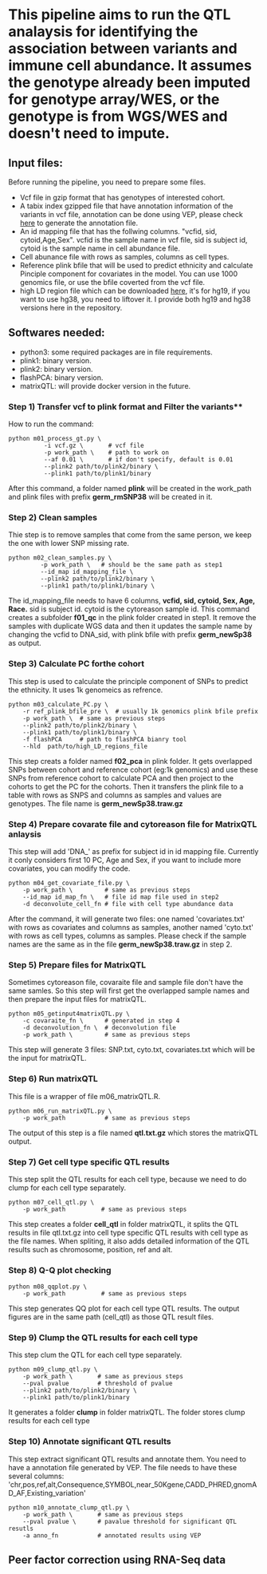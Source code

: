 # This pipeline aims to run the QTL analaysis for identifying the association between variants and immune cell abundance. It assumes the genotype already been imputed for genotype array/WES, or the genotype is from WGS/WES and doesn't need to impute.

Input files:
------------

Before running the pipeline, you need to prepare some files.
* Vcf file in gzip format that has genotypes of interested cohort.
* A tabix index gzipped file that have annotation information of the variants in vcf file, annotation can be done using VEP, please check [here](https://github.com/lis262/Variant_Annotation) to generate the annotation file.
* An id mapping file that has the follwing columns. "vcfid, sid, cytoid,Age,Sex". vcfid is the sample name in vcf file, sid is subject id, cytoid is the sample name in cell abundance file. 
* Cell abunance file with rows as samples, columns as cell types.
* Reference plink bfile that will be used to predict ethnicity and calculate Pinciple component for covariates in the model. You can use 1000 genomics file, or use the bfile coverted from the vcf file.
* high LD region file which can be downloaded [here](https://dougspeed.com/high-ld-regions/), it's for hg19, if you want to use hg38, you need to liftover it. I provide both hg19 and hg38 versions here in the repository.

Softwares needed:
-----------------
* python3: some required packages are in file requirements.
* plink1: binary version.
* plink2: binary version.
* flashPCA: binary version.
* matrixQTL: will provide docker version in the future.


### Step 1) Transfer vcf to plink format and Filter the variants**

How to run the command:

    python m01_process_gt.py \
              -i vcf.gz \       # vcf file
              -p work_path \    # path to work on
              --af 0.01 \       # if don't specify, default is 0.01
              --plink2 path/to/plink2/binary \
              --plink1 path/to/plink1/binary

After this command, a folder named **plink** will be created in the work_path and plink files with prefix **germ_rmSNP38** will be created in it.

### Step 2) Clean samples

Thie step is to remove samples that come from the same person, we keep the one with lower SNP missing rate.

	python m02_clean_samples.py \
	         -p work_path \   # should be the same path as step1
	         --id_map id_mapping_file \
	         --plink2 path/to/plink2/binary \
             --plink1 path/to/plink1/binary \

The id_mapping_file needs to have 6 columns, **vcfid, sid, cytoid, Sex, Age, Race.** sid is subject id. cytoid is the cytoreason sample id. This command creates a subfolder **f01_qc** in the plink folder created in step1. It remove the samples with duplicate WGS data and then it updates the sample name by changing the vcfid to DNA_sid, with plink bfile with prefix **germ_newSp38** as output.

### Step 3) Calculate PC forthe cohort
This step is used to calculate the principle component of SNPs to predict the ethnicity. It uses 1k genomeics as refrence.

	python m03_calculate_PC.py \
		-r ref_plink_bfile_pre \  # usually 1k genomics plink bfile prefix
		-p work_path \  # same as previous steps
		--plink2 path/to/plink2/binary \
        --plink1 path/to/plink1/binary \
        -f flashPCA     # path to flashPCA bianry tool
        --hld  path/to/high_LD_regions_file

This step creats a folder named **f02_pca** in plink folder. It gets overlapped SNPs between cohort and reference cohort (eg:1k genomics) and use these SNPs from reference cohort to calculate PCA and then project to the cohorts to get the PC for the cohorts. Then it transfers the plink file to a table with rows as SNPS and columns as samples and values are genotypes. The file name is **germ_newSp38.traw.gz** 

### Step 4) Prepare covarate file and cytoreason file for MatrixQTL anlaysis

This step will add 'DNA_' as prefix for subject id in id mapping file. Currently it conly considers first 10 PC, Age and Sex, if you want to include more covariates, you can modify the code.

	python m04_get_covariate_file.py \
		-p work_path \         # same as previous steps
		--id_map id_map_fn \   # file id map file used in step2
		-d deconvolute_cell_fn # file with cell type abundance data 

After the command, it will generate two files: one named 'covariates.txt' with rows as covariates and columns as samples, another named 'cyto.txt' with rows as cell types, columns as samples. Please check if the sample names are the same as in the file **germ_newSp38.traw.gz** in step 2.

### Step 5) Prepare files for MatrixQTL
Sometimes cytoreason file, covaraite file and sample file don't have the same samles. So this step will first get the overlapped sample names and then prepare the input files for matrixQTL.

	python m05_getinput4matrixQTL.py \	
		-c covaraite_fn \      # generated in step 4
		-d deconvolution_fn \  # deconvolution file
		-p work_path \         # same as previous steps

This step will generate 3 files: SNP.txt, cyto.txt, covariates.txt which will be the input for matrixQTL.

### Step 6) Run matrixQTL
This file is a wrapper of file m06_matrixQTL.R.

	python m06_run_matrixQTL.py \
		-p work_path           # same as previous steps

The output of this step is a file named **qtl.txt.gz** which stores the matrixQTL output.

### Step 7) Get cell type specific QTL results
This step split the QTL results for each cell type, because we need to do clump for each cell type separately.

	python m07_cell_qtl.py \
		-p work_path          # same as previous steps

This step creates a folder **cell_qtl** in folder matrixQTL, it splits the QTL results in file qtl.txt.gz into cell type specific QTL results with cell type as the file names. When spliting, it also adds detailed information of the QTL results such as chromosome, position, ref and alt.

### Step 8) Q-Q plot checking
	python m08_qqplot.py \
		-p work_path          # same as previous steps
This step generates QQ plot for each cell type QTL results. The output figures are in the same path (cell_qtl) as those QTL result files.

### Step 9) Clump the QTL results for each cell type 
This step clum the QTL for each cell type separately.  
	
	python m09_clump_qtl.py \
		-p work_path \       # same as previous steps
		--pval pvalue        # threshold of pvalue
		--plink2 path/to/plink2/binary \
        --plink1 path/to/plink1/binary		

It generates a folder **clump** in folder matrixQTL. The folder stores clump results for each cell type

### Step 10) Annotate significant QTL results
This step extract significant QTL results and annotate them. You need to have a annotation file generated by VEP. The file needs to have these several columns: 'chr,pos,ref,alt,Consequence,SYMBOL,near_50Kgene,CADD_PHRED,gnomAD_AF,Existing_variation'

	python m10_annotate_clump_qtl.py \
		-p work_path \       # same as previous steps
		--pval pvalue \      # pavalue threshold for significant QTL resutls
		-a anno_fn           # annotated results using VEP


## Peer factor correction using RNA-Seq data


